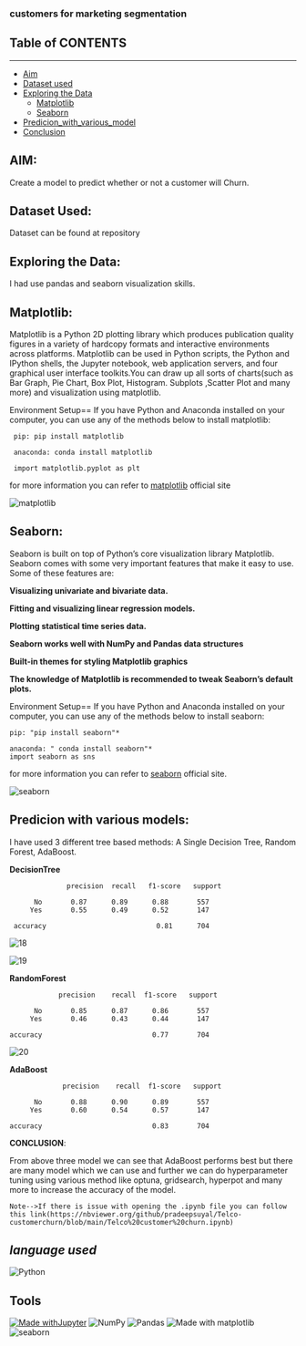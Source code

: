 ### customers for marketing segmentation

## Table of CONTENTS 
---------------------
 * [Aim](#aim)
 * [Dataset used](#data)
 * [Exploring the Data](#viz)
   - [Matplotlib](#matplotlib)
   - [Seaborn](#seaborn)
 * [Predicion_with_various_model](#Predicion_with_various_model)
 * [Conclusion](#conclusion)
 

## AIM:<a name="aim"></a>

Create a model to predict whether or not a customer will Churn.

## Dataset Used:<a name="data"></a>

Dataset can be found at repository

## Exploring the Data:<a name="viz"></a>

I had use pandas and seaborn visualization skills.

**Matplotlib:**<a name="matplotlib"></a>
--------
Matplotlib is a Python 2D plotting library which produces publication quality figures in a variety of hardcopy formats and interactive environments across platforms. Matplotlib can be used in Python scripts, the Python and IPython shells, the Jupyter notebook, web application servers, and four graphical user interface toolkits.You can draw up all sorts of charts(such as Bar Graph, Pie Chart, Box Plot, Histogram. Subplots ,Scatter Plot and many more) and visualization using matplotlib.

Environment Setup==
If you have Python and Anaconda installed on your computer, you can use any of the methods below to install matplotlib:

     pip: pip install matplotlib

     anaconda: conda install matplotlib
     
     import matplotlib.pyplot as plt

for more information you can refer to [matplotlib](https://matplotlib.org/) official site

![matplotlib](https://eli.thegreenplace.net/images/2016/animline.gif)

**Seaborn:**<a name="seaborn"></a>
------
Seaborn is built on top of Python’s core visualization library Matplotlib. Seaborn comes with some very important features that make it easy to use. Some of these features are:

**Visualizing univariate and bivariate data.**

**Fitting and visualizing linear regression models.**

**Plotting statistical time series data.**

**Seaborn works well with NumPy and Pandas data structures**

**Built-in themes for styling Matplotlib graphics**

**The knowledge of Matplotlib is recommended to tweak Seaborn’s default plots.**

Environment Setup==
If you have Python and Anaconda installed on your computer, you can use any of the methods below to install seaborn:

    pip: "pip install seaborn"*

    anaconda: " conda install seaborn"*
    import seaborn as sns
    
for more information you can refer to [seaborn](https://seaborn.pydata.org/) official site.

![seaborn](https://i.stack.imgur.com/uzyHd.gif)

## Predicion with various models:<a name="Predicion_with_various_model"></a>

I have used 3 different tree based methods: A Single Decision Tree, Random Forest, AdaBoost.

**DecisionTree**

                  precision  recall   f1-score   support

          No       0.87      0.89      0.88       557
         Yes       0.55      0.49      0.52       147

     accuracy                           0.81      704
     
![18](https://user-images.githubusercontent.com/86251750/145683689-5d025bbe-1ae1-4845-bfc3-92c70243a4ea.PNG)

![19](https://user-images.githubusercontent.com/86251750/145683710-035a3313-e3bb-47a7-a60b-d74c9d951ced.PNG)

**RandomForest**

                precision    recall  f1-score   support

          No       0.85      0.87      0.86       557
         Yes       0.46      0.43      0.44       147

    accuracy                           0.77       704
    
![20](https://user-images.githubusercontent.com/86251750/145683792-a6fd605e-7df7-43c7-bc75-ef847d839ea3.PNG)

**AdaBoost**

                 precision    recall  f1-score   support

          No       0.88      0.90      0.89       557
         Yes       0.60      0.54      0.57       147

    accuracy                           0.83       704

**CONCLUSION**:<a name="conclusion"></a>

From above three model we can see that AdaBoost performs best but there are many model which we can use and further we can do hyperparameter tuning using various method like
optuna, gridsearch, hyperpot and many more to increase the accuracy of the model.

    Note-->If there is issue with opening the .ipynb file you can follow this link(https://nbviewer.org/github/pradeepsuyal/Telco-customerchurn/blob/main/Telco%20customer%20churn.ipynb)

***language used***
--------------------------
![Python](https://img.shields.io/badge/python-3670A0?style=for-the-badge&logo=python&logoColor=ffdd54)

**Tools**
-----------------------
[![Made withJupyter](https://img.shields.io/badge/Made%20with-Jupyter-orange?style=for-the-badge&logo=Jupyter)](https://jupyter.org/try)    ![NumPy](https://img.shields.io/badge/numpy-%23013243.svg?style=for-the-badge&logo=numpy&logoColor=white)   ![Pandas](https://img.shields.io/badge/pandas-%23150458.svg?style=for-the-badge&logo=pandas&logoColor=white)  ![Made with matplotlib](https://user-images.githubusercontent.com/86251750/132984208-76ce70c7-816d-4f72-9c9f-90073a70310f.png)  ![seaborn](https://user-images.githubusercontent.com/86251750/132984253-32c04192-989f-4ebd-8c46-8ad1a194a492.png)

